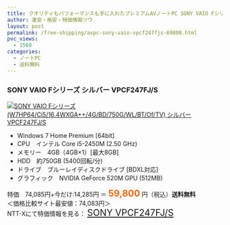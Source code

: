 ```yaml
---
title: クオリティもパフォーマンスも手に入れたプレミアムAVノートPC SONY VAIO Fシリーズ VPCF247FJ/S 特価59,800円！送料無料！
author: 激安・格安・特価情報ツウ
layout: post
permalink: /free-shipping/avpc-sony-vaio-vpcf247fjs-69800.html
pvc_views:
  - 1560
categories:
  - ノートPC
  - 送料無料
---
```

### SONY VAIO Fシリーズ シルバー VPCF247FJ/S

<div class="img-bg2 img_L">
  <a href="http://px.a8.net/svt/ejp?a8mat=ZYP6S+8IMA3E+S1Q+BWGDT&a8ejpredirect=http://nttxstore.jp/_II_SN13882172" target="_blank" title="SONY VAIO Fシリーズ (W7HP64/Ci5/16.4WXGA++/4G/BD/750G/WL/BT/Of/TV) シルバー VPCF247FJ/S"><img src="http://i2.wp.com/image.nttxstore.jp/l2_images/S/SN/SN13882172.jpg?resize=120%2C120" border="0" alt="SONY VAIO Fシリーズ (W7HP64/Ci5/16.4WXGA++/4G/BD/750G/WL/BT/Of/TV) シルバー VPCF247FJ/S" style="border: 0pt none;" data-recalc-dims="1" /></a>
</div>

<!--more-->

  * Windows 7 Home Premium [64bit]
  * CPU　インテル Core i5-2450M (2.50 GHz)
  * メモリー　4GB（4GB×1）[最大8GB]
  * HDD　約750GB (5400回転/分)
  * ドライブ　ブルーレイディスクドライブ [BDXL対応]
  * グラフィック　NVIDIA GeForce 520M GPU (512MB) 

特価　74,085円+今だけ:14,285円 ＝ <span style="color: #ff6600; font-size: 150%;"><strong>59,800</strong></span> 円（税込）**送料無料**  
＜価格比較サイト最安値：74,083円＞  
NTT-Xにて特価情報を見る： <span style="font-size: 150%;"><a href="http://px.a8.net/svt/ejp?a8mat=ZYP6S+8IMA3E+S1Q+BWGDT&a8ejpredirect=http://nttxstore.jp/_II_SN13882172" target="_blank">SONY VPCF247FJ/S</a></span>